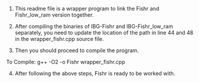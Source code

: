 1. This readme file is a wrapper program to link the Fishr and Fishr_low_ram version together. 

2. After compiling the binaries of IBG-Fishr and IBG-Fishr_low_ram separately, you need to update the location of the path in line 44 and 48 in the wrapper_fishr.cpp source file. 

3. Then you should proceed to compile the program. 

To Compile:
	g++ -O2 -o Fishr wrapper_fishr.cpp

4. After following the above steps, Fishr is ready to be worked with.